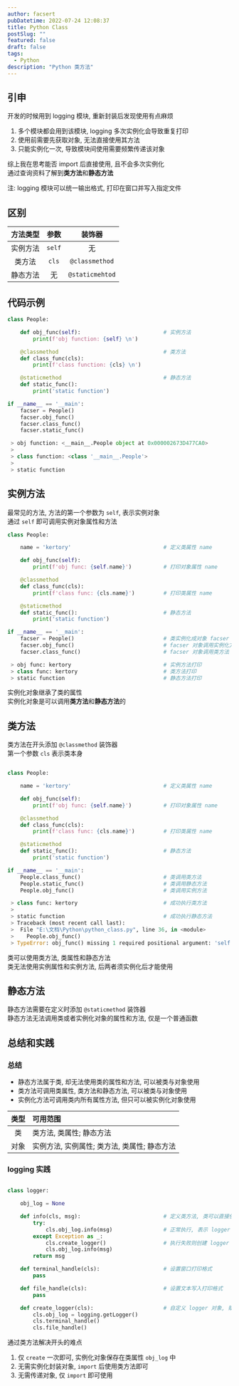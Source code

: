 ```yaml
---
author: facsert
pubDatetime: 2022-07-24 12:08:37
title: Python Class
postSlug: ""
featured: false
draft: false
tags:
  - Python
description: "Python 类方法"
---
```


<!--
 * @Author       : facsert
 * @Date         : 2022-07-24 12:08:37
 * @LastEditTime : 2023-07-28 17:05:27
 * @Description  : edit description
-->

## 引申

开发的时候用到 logging 模块, 重新封装后发现使用有点麻烦

1. 多个模块都会用到该模块, logging 多次实例化会导致重复打印
2. 使用前需要先获取对象, 无法直接使用其方法
3. 只能实例化一次, 导致模块间使用需要频繁传递该对象

综上我在思考能否 import 后直接使用, 且不会多次实例化  
通过查询资料了解到**类方法**和**静态方法**

注: logging 模块可以统一输出格式, 打印在窗口并写入指定文件

## 区别

| 方法类型 |  参数  |     装饰器      |
| :------: | :----: | :-------------: |
| 实例方法 | `self` |       无        |
|  类方法  | `cls`  | `@classmethod`  |
| 静态方法 |   无   | `@staticmehtod` |

## 代码示例

```python
class People:

    def obj_func(self):                          # 实例方法
        print(f'obj function: {self} \n')

    @classmethod                                 # 类方法
    def class_func(cls):
        print(f'class function: {cls} \n')

    @staticmethod                                # 静态方法
    def static_func():
        print('static function')

if __name__ == '__main':
    facser = People()
    facser.obj_func()
    facser.class_func()
    facser.static_func()
```

```python
 > obj function: <__main__.People object at 0x000002673D477CA0>
 >
 > class function: <class '__main__.People'>
 >
 > static function
```

## 实例方法

最常见的方法, 方法的第一个参数为 `self`, 表示实例对象  
通过 `self` 即可调用实例对象属性和方法

```python
class People:

    name = 'kertory'                             # 定义类属性 name

    def obj_func(self):
        print(f'obj func: {self.name}')          # 打印对象属性 name

    @classmethod
    def class_func(cls):
        print(f'class func: {cls.name}')         # 打印类属性 name

    @staticmethod
    def static_func():                           # 静态方法
        print('static function')

if __name__ == '__main':
    facser = People()                            # 类实例化成对象 facser
    facser.obj_func()                            # facser 对象调用实例化方法
    facser.class_func()                          # facser 对象调用类方法
```

```python
 > obj func: kertory                             # 实例方法打印
 > class func: kertory                           # 类方法打印
 > static function                               # 静态方法打印
```

实例化对象继承了类的属性  
实例化对象是可以调用**类方法**和**静态方法**的

## 类方法

类方法在开头添加 `@classmethod` 装饰器  
第一个参数 `cls` 表示类本身

```python

class People:

    name = 'kertory'                             # 定义类属性 name

    def obj_func(self):
        print(f'obj func: {self.name}')          # 打印对象属性 name

    @classmethod
    def class_func(cls):
        print(f'class func: {cls.name}')         # 打印类属性 name

    @staticmethod
    def static_func():                           # 静态方法
        print('static function')

if __name__ == '__main':
    People.class_func()                          # 类调用类方法
    People.static_func()                         # 类调用静态方法
    People.obj_func()                            # 类调用实例方法
```

```python
 > class func: kertory                           # 成功执行类方法
 >
 > static function                               # 成功执行静态方法
 > Traceback (most recent call last):
 >  File "E:\文档\Python\python_class.py", line 36, in <module>
 >    People.obj_func()
 > TypeError: obj_func() missing 1 required positional argument: 'self'
```

类可以使用类方法, 类属性和静态方法  
类无法使用实例属性和实例方法, 后两者须实例化后才能使用

## 静态方法

静态方法需要在定义时添加 `@staticmethod` 装饰器  
静态方法无法调用类或者实例化对象的属性和方法, 仅是一个普通函数

## 总结和实践

### 总结

- 静态方法属于类, 却无法使用类的属性和方法, 可以被类与对象使用
- 类方法可调用类属性, 类方法和静态方法, 可以被类与对象使用
- 实例化方法可调用类内所有属性方法, 但只可以被实例化对象使用

| 类型 | 可用范围                                     |
| :--: | :------------------------------------------- |
|  类  | 类方法, 类属性; 静态方法                     |
| 对象 | 实例方法, 实例属性; 类方法, 类属性; 静态方法 |

### logging 实践

```python

class logger:

    obj_log = None

    def info(cls, msg):                          # 定义类方法, 类可以直接使用
        try:
            cls.obj_log.info(msg)                # 正常执行, 表示 logger 类已创建
        except Exception as _:
            cls.create_logger()                  # 执行失败则创建 logger 类后执行
            cls.obj_log.info(msg)
        return msg

    def terminal_handle(cls):                    # 设置窗口打印格式
        pass

    def file_handle(cls):                        # 设置文本写入打印格式
        pass

    def create_logger(cls):                      # 自定义 logger 对象, 赋值给类属性 obj_log
        cls.obj_log = logging.getLogger()
        cls.terminal_handle()
        cls.file_handle()
```

通过类方法解决开头的难点

1. 仅 `create` 一次即可, 实例化对象保存在类属性 `obj_log` 中
2. 无需实例化封装对象, `import` 后使用类方法即可
3. 无需传递对象, 仅 `import` 即可使用
